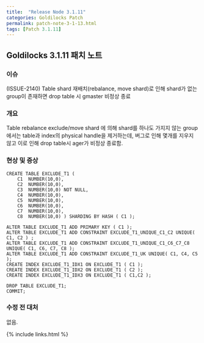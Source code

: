 ```yaml
---
title:  "Release Node 3.1.11"
categories: Goldilocks Patch 
permalink: patch-note-3-1-13.html
tags: [Patch 3.1.11]
---
```


## Goldilocks 3.1.11 패치 노트

### 이슈 
(ISSUE-2140) Table shard 재배치(rebalance, move shard)로 인해 shard가 없는 group이 존재하면 drop table 시 gmaster 비정상 종료

### 개요 

Table rebalance exclude/move shard 에 의해 shard를 하나도 가지지 않는 group에서는 table과 index의 physical handle을 제거하는데, 버그로 인해 몇개를 지우지 않고 이로 인해 drop table시 ager가 비정상 종료함.

### 현상 및 증상 

```
CREATE TABLE EXCLUDE_T1 (
    C1  NUMBER(10,0),
    C2  NUMBER(10,0),
    C3  NUMBER(10,0) NOT NULL,
    C4  NUMBER(10,0),
    C5  NUMBER(10,0),
    C6  NUMBER(10,0),
    C7  NUMBER(10,0),
    C8  NUMBER(10,0) ) SHARDING BY HASH ( C1 );

ALTER TABLE EXCLUDE_T1 ADD PRIMARY KEY ( C1 );
ALTER TABLE EXCLUDE_T1 ADD CONSTRAINT EXCLUDE_T1_UNIQUE_C1_C2 UNIQUE( C1, C2 ) ;
ALTER TABLE EXCLUDE_T1 ADD CONSTRAINT EXCLUDE_T1_UNIQUE_C1_C6_C7_C8 UNIQUE( C1, C6, C7, C8 );
ALTER TABLE EXCLUDE_T1 ADD CONSTRAINT EXCLUDE_T1_UK UNIQUE( C1, C4, C5 );
CREATE INDEX EXCLUDE_T1_IDX1 ON EXCLUDE_T1 ( C1 );
CREATE INDEX EXCLUDE_T1_IDX2 ON EXCLUDE_T1 ( C2 );
CREATE INDEX EXCLUDE_T1_IDX3 ON EXCLUDE_T1 ( C1,C2 );

DROP TABLE EXCLUDE_T1;
COMMIT;
```

### 수정 전 대처

없음.

{% include links.html %}

